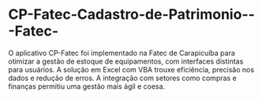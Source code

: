 # CP-Fatec-Cadastro-de-Patrimonio---Fatec-
 O aplicativo CP-Fatec foi implementado na Fatec de Carapicuíba para otimizar a gestão de estoque de equipamentos, com interfaces distintas para usuários. A solução em Excel com VBA trouxe eficiência, precisão nos dados e redução de erros. A integração com setores como compras e finanças permitiu uma gestão mais ágil e coesa.
